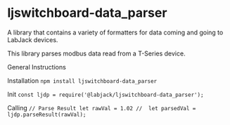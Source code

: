 # ljswitchboard-data_parser
A  library that contains a variety of formatters for data coming and going to LabJack devices.

This library parses modbus data read from a T-Series device.

General Instructions

Installation
`npm install ljswitchboard-data_parser`

Init
`const ljdp = require('@labjack/ljswitchboard-data_parser');`

Calling
 `// Parse Result
let rawVal = 1.02
// 
let parsedVal = ljdp.parseResult(rawVal);
`

